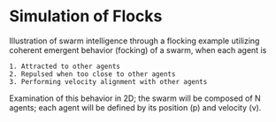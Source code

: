 # Simulation of Flocks




Illustration of swarm intelligence through a flocking example utilizing coherent emergent behavior (focking) of a swarm, when each agent is

    1. Attracted to other agents
    2. Repulsed when too close to other agents
    3. Performing velocity alignment with other agents

Examination of this behavior in 2D; the swarm will be composed of N agents; each agent will be defined by its position (p) and velocity (v).
